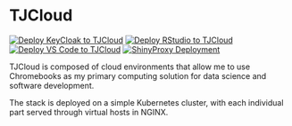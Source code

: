 # TJCloud

<!-- badges: start -->
[![Deploy KeyCloak to TJCloud](https://github.com/tjpalanca/tjcloud/actions/workflows/deploy_keycloak.yml/badge.svg)](https://github.com/tjpalanca/tjcloud/actions/workflows/deploy_keycloak.yml)
[![Deploy RStudio to TJCloud](https://github.com/tjpalanca/tjcloud/actions/workflows/deploy_rstudio.yml/badge.svg)](https://github.com/tjpalanca/tjcloud/actions/workflows/deploy_rstudio.yml)
[![Deploy VS Code to TJCloud](https://github.com/tjpalanca/tjcloud/actions/workflows/deploy_vscode.yml/badge.svg)](https://github.com/tjpalanca/tjcloud/actions/workflows/deploy_vscode.yml)
[![ShinyProxy Deployment](https://github.com/tjpalanca/tjcloud/actions/workflows/deploy_shinyproxy.yml/badge.svg)](https://github.com/tjpalanca/tjcloud/actions/workflows/deploy_shinyproxy.yml)
<!-- badges: end -->

TJCloud is composed of cloud environments that allow me to use Chromebooks as my
primary computing solution for data science and software development.

The stack is deployed on a simple Kubernetes cluster, with each individual part
served through virtual hosts in NGINX.

